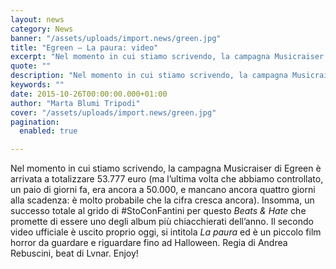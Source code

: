 ```yaml
---
layout: news
category: News
banner: "/assets/uploads/import.news/green.jpg"
title: "Egreen – La paura: video"
excerpt: "Nel momento in cui stiamo scrivendo, la campagna Musicraiser di Egreen è arrivata a totalizzare 53.777 euro (ma l’ultima volta che abbiamo controllato, un paio di giorni fa, era ancora a 50.000, e mancano ancora quattro giorni alla scadenza: è molto probabile che la cifra cresca ancora). Insomma, un successo totale al grido di #StoConFantini [&hellip"
quote: ""
description: "Nel momento in cui stiamo scrivendo, la campagna Musicraiser di Egreen è arrivata a totalizzare 53.777 euro (ma l’ultima volta che abbiamo controllato, un paio di giorni fa, era ancora a 50.000, e mancano ancora quattro giorni alla scadenza: è molto probabile che la cifra cresca ancora). Insomma, un successo totale al grido di #StoConFantini [&hellip"
keywords: ""
date: 2015-10-26T00:00:00.000+01:00
author: "Marta Blumi Tripodi"
cover: "/assets/uploads/import.news/green.jpg"
pagination:
  enabled: true

---
```


Nel momento in cui stiamo scrivendo, la campagna Musicraiser di Egreen è arrivata a totalizzare 53.777 euro (ma l’ultima volta che abbiamo controllato, un paio di giorni fa, era ancora a 50.000, e mancano ancora quattro giorni alla scadenza: è molto probabile che la cifra cresca ancora). Insomma, un successo totale al grido di #StoConFantini per questo _Beats & Hate_ che promette di essere uno degli album più chiacchierati dell’anno. Il secondo video ufficiale è uscito proprio oggi, si intitola _La paura_ ed è un piccolo film horror da guardare e riguardare fino ad Halloween. Regia di Andrea Rebuscini, beat di Lvnar. Enjoy!
